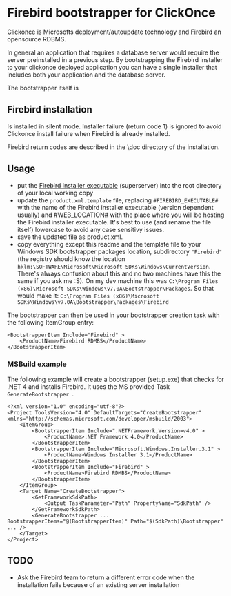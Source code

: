 Firebird bootstrapper for ClickOnce
===================================

[Clickonce](http://msdn.microsoft.com/en-us/library/t71a733d(v=vs.100).aspx) is Microsofts deployment/autoupdate technology and [Firebird](http://www.firebirdsql.org/) an opensource RDBMS.

In general an application that requires a database server would require the server preinstalled in a previous step. By bootstrapping the Firebird installer to your clickonce deployed application you can have a single installer that includes both your application and the database server.

The bootstrapper itself is

Firebird installation
--------

Is installed in silent mode. Installer failure (return code 1) is ignored to avoid Clickonce install failure when Firebird is already installed.

Firebird return codes are described in the \doc directory of the installation.

Usage
--------------

- put the [Firebird installer executable](http://www.firebirdsql.org/en/server-packages/#Win32) (superserver) into the root directory of your local working copy
- update the `product.xml.template` file, replacing `#FIREBIRD_EXECUTABLE#` with the name of the Firebird installer executable (version dependent usually) and #WEB_LOCATION# with the place where you will be hosting the Firebird installer executable. It's best to use (and rename the file itself) lowercase to avoid any case sensitivy issues.
- save the updated file as product.xml.
- copy everything except this readme and the template file to your Windows SDK bootstrapper packages location, subdirectory `"Firebird"` (the registry should know the location `hklm:\SOFTWARE\Microsoft\Microsoft SDKs\Windows\CurrentVersion`. There's always confusion about this and no two machines have this the same if you ask me :S). On my dev machine this was `C:\Program Files (x86)\Microsoft SDKs\Windows\v7.0A\Bootstrapper\Packages`. So that would make it: `C:\Program Files (x86)\Microsoft SDKs\Windows\v7.0A\Bootstrapper\Packages\Firebird`

The bootstrapper can then be used in your bootstrapper creation task with the following ItemGroup entry:
    
    <BootstrapperItem Include="Firebird" >
 	    <ProductName>Firebird RDMBS</ProductName>
    </BootstrapperItem>

### MSBuild example

The following example will create a bootstrapper (setup.exe) that checks for .NET 4 and installs Firebird. It uses the MS provided Task `GenerateBootstrapper `.

    <?xml version="1.0" encoding="utf-8"?>
    <Project ToolsVersion="4.0" DefaultTargets="CreateBootstrapper" xmlns="http://schemas.microsoft.com/developer/msbuild/2003">
	    <ItemGroup>
		    <BootstrapperItem Include=".NETFramework,Version=v4.0" >
			    <ProductName>.NET Framework 4.0</ProductName>
		    </BootstrapperItem>
		    <BootstrapperItem Include="Microsoft.Windows.Installer.3.1" >
			    <ProductName>Windows Installer 3.1</ProductName>
		    </BootstrapperItem>
		    <BootstrapperItem Include="Firebird" >
			    <ProductName>Firebird RDMBS</ProductName>
		    </BootstrapperItem>
        </ItemGroup>
        <Target Name="CreateBootstrapper">
		    <GetFrameworkSdkPath>
		        <Output TaskParameter="Path" PropertyName="SdkPath" />
		    </GetFrameworkSdkPath>
            <GenerateBootstrapper ... BootstrapperItems="@(BootstrapperItem)" Path="$(SdkPath)\Bootstrapper" ... />
        </Target>
    </Project>


TODO
--------------

- Ask the Firebird team to return a different error code when the installation fails because of an existing server installation